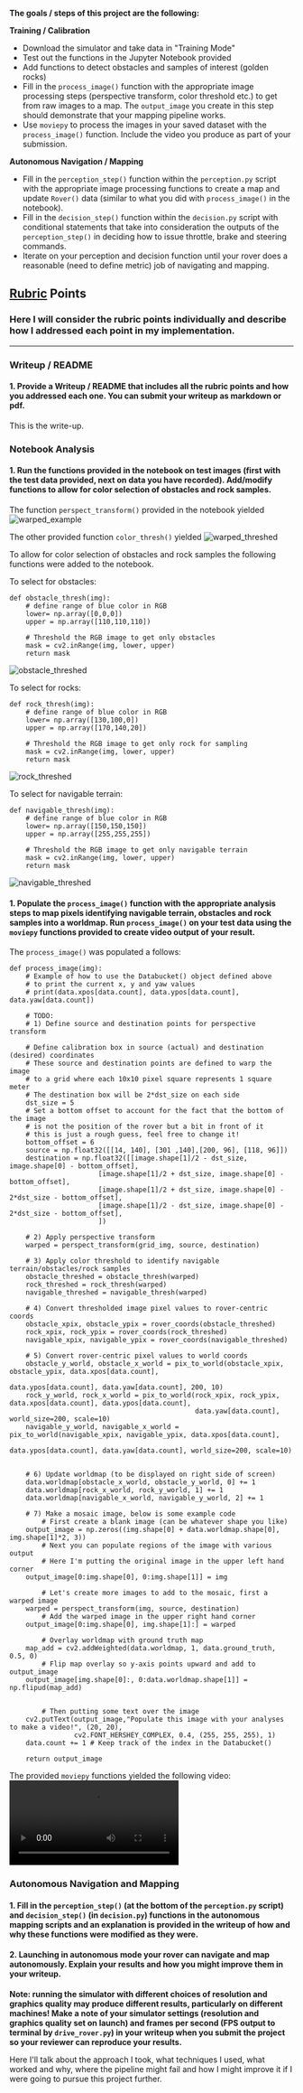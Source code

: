 **The goals / steps of this project are the following:**  

**Training / Calibration**  

* Download the simulator and take data in "Training Mode"
* Test out the functions in the Jupyter Notebook provided
* Add functions to detect obstacles and samples of interest (golden rocks)
* Fill in the `process_image()` function with the appropriate image processing steps (perspective transform, color threshold etc.) to get from raw images to a map.  The `output_image` you create in this step should demonstrate that your mapping pipeline works.
* Use `moviepy` to process the images in your saved dataset with the `process_image()` function.  Include the video you produce as part of your submission.

**Autonomous Navigation / Mapping**

* Fill in the `perception_step()` function within the `perception.py` script with the appropriate image processing functions to create a map and update `Rover()` data (similar to what you did with `process_image()` in the notebook).
* Fill in the `decision_step()` function within the `decision.py` script with conditional statements that take into consideration the outputs of the `perception_step()` in deciding how to issue throttle, brake and steering commands.
* Iterate on your perception and decision function until your rover does a reasonable (need to define metric) job of navigating and mapping.  

[//]: # (Media References)

[image1]: ./output/warped_example.jpg
[image2]: ./output/warped_threshed.jpg
[image3]: ./output/obstacle_threshed.jpg
[image4]: ./output/rock_threshed.jpg
[image5]: ./output/navigable_threshed.jpg
[video1]: ./output/test_mapping.mp4

## [Rubric](https://review.udacity.com/#!/rubrics/916/view) Points
### Here I will consider the rubric points individually and describe how I addressed each point in my implementation.  

---
### Writeup / README

#### 1. Provide a Writeup / README that includes all the rubric points and how you addressed each one.  You can submit your writeup as markdown or pdf.  

This is the write-up.

### Notebook Analysis
#### 1. Run the functions provided in the notebook on test images (first with the test data provided, next on data you have recorded). Add/modify functions to allow for color selection of obstacles and rock samples.
The function `perspect_transform()` provided in the notebook yielded
![warped_example][image1]

The other provided function `color_thresh()` yielded
![warped_threshed][image2]

To allow for color selection of obstacles and rock samples the following functions were added to the notebook.

To select for obstacles:
```
def obstacle_thresh(img):
    # define range of blue color in RGB
    lower= np.array([0,0,0])
    upper = np.array([110,110,110])

    # Threshold the RGB image to get only obstacles
    mask = cv2.inRange(img, lower, upper)
    return mask
```
![obstacle_threshed][image3]

To select for rocks:
```
def rock_thresh(img):
    # define range of blue color in RGB
    lower= np.array([130,100,0])
    upper = np.array([170,140,20])

    # Threshold the RGB image to get only rock for sampling
    mask = cv2.inRange(img, lower, upper)
    return mask
```
![rock_threshed][image4]

To select for navigable terrain:
```
def navigable_thresh(img):
    # define range of blue color in RGB
    lower= np.array([150,150,150])
    upper = np.array([255,255,255])

    # Threshold the RGB image to get only navigable terrain
    mask = cv2.inRange(img, lower, upper)
    return mask
```
![navigable_threshed][image5]

#### 1. Populate the `process_image()` function with the appropriate analysis steps to map pixels identifying navigable terrain, obstacles and rock samples into a worldmap.  Run `process_image()` on your test data using the `moviepy` functions provided to create video output of your result.

The `process_image()` was populated a follows:
```
def process_image(img):
    # Example of how to use the Databucket() object defined above
    # to print the current x, y and yaw values
    # print(data.xpos[data.count], data.ypos[data.count], data.yaw[data.count])

    # TODO:
    # 1) Define source and destination points for perspective transform

    # Define calibration box in source (actual) and destination (desired) coordinates
    # These source and destination points are defined to warp the image
    # to a grid where each 10x10 pixel square represents 1 square meter
    # The destination box will be 2*dst_size on each side
    dst_size = 5
    # Set a bottom offset to account for the fact that the bottom of the image
    # is not the position of the rover but a bit in front of it
    # this is just a rough guess, feel free to change it!
    bottom_offset = 6
    source = np.float32([[14, 140], [301 ,140],[200, 96], [118, 96]])
    destination = np.float32([[image.shape[1]/2 - dst_size, image.shape[0] - bottom_offset],
                      [image.shape[1]/2 + dst_size, image.shape[0] - bottom_offset],
                      [image.shape[1]/2 + dst_size, image.shape[0] - 2*dst_size - bottom_offset],
                      [image.shape[1]/2 - dst_size, image.shape[0] - 2*dst_size - bottom_offset],
                      ])

    # 2) Apply perspective transform
    warped = perspect_transform(grid_img, source, destination)

    # 3) Apply color threshold to identify navigable terrain/obstacles/rock samples
    obstacle_threshed = obstacle_thresh(warped)
    rock_threshed = rock_thresh(warped)
    navigable_threshed = navigable_thresh(warped)

    # 4) Convert thresholded image pixel values to rover-centric coords
    obstacle_xpix, obstacle_ypix = rover_coords(obstacle_threshed)
    rock_xpix, rock_ypix = rover_coords(rock_threshed)
    navigable_xpix, navigable_ypix = rover_coords(navigable_threshed)

    # 5) Convert rover-centric pixel values to world coords
    obstacle_y_world, obstacle_x_world = pix_to_world(obstacle_xpix, obstacle_ypix, data.xpos[data.count],
                                                      data.ypos[data.count], data.yaw[data.count], 200, 10)
    rock_y_world, rock_x_world = pix_to_world(rock_xpix, rock_ypix, data.xpos[data.count], data.ypos[data.count],
                                              data.yaw[data.count], world_size=200, scale=10)
    navigable_y_world, navigable_x_world = pix_to_world(navigable_xpix, navigable_ypix, data.xpos[data.count],
                                                        data.ypos[data.count], data.yaw[data.count], world_size=200, scale=10)


    # 6) Update worldmap (to be displayed on right side of screen)
    data.worldmap[obstacle_x_world, obstacle_y_world, 0] += 1
    data.worldmap[rock_x_world, rock_y_world, 1] += 1
    data.worldmap[navigable_x_world, navigable_y_world, 2] += 1

    # 7) Make a mosaic image, below is some example code
        # First create a blank image (can be whatever shape you like)
    output_image = np.zeros((img.shape[0] + data.worldmap.shape[0], img.shape[1]*2, 3))
        # Next you can populate regions of the image with various output
        # Here I'm putting the original image in the upper left hand corner
    output_image[0:img.shape[0], 0:img.shape[1]] = img

        # Let's create more images to add to the mosaic, first a warped image
    warped = perspect_transform(img, source, destination)
        # Add the warped image in the upper right hand corner
    output_image[0:img.shape[0], img.shape[1]:] = warped

        # Overlay worldmap with ground truth map
    map_add = cv2.addWeighted(data.worldmap, 1, data.ground_truth, 0.5, 0)
        # Flip map overlay so y-axis points upward and add to output_image
    output_image[img.shape[0]:, 0:data.worldmap.shape[1]] = np.flipud(map_add)


        # Then putting some text over the image
    cv2.putText(output_image,"Populate this image with your analyses to make a video!", (20, 20),
                cv2.FONT_HERSHEY_COMPLEX, 0.4, (255, 255, 255), 1)
    data.count += 1 # Keep track of the index in the Databucket()

    return output_image
```

The provided `moviepy` functions yielded the following video:
![test_mapping][video1]

### Autonomous Navigation and Mapping

#### 1. Fill in the `perception_step()` (at the bottom of the `perception.py` script) and `decision_step()` (in `decision.py`) functions in the autonomous mapping scripts and an explanation is provided in the writeup of how and why these functions were modified as they were.


#### 2. Launching in autonomous mode your rover can navigate and map autonomously.  Explain your results and how you might improve them in your writeup.  

**Note: running the simulator with different choices of resolution and graphics quality may produce different results, particularly on different machines!  Make a note of your simulator settings (resolution and graphics quality set on launch) and frames per second (FPS output to terminal by `drive_rover.py`) in your writeup when you submit the project so your reviewer can reproduce your results.**

Here I'll talk about the approach I took, what techniques I used, what worked and why, where the pipeline might fail and how I might improve it if I were going to pursue this project further.  
